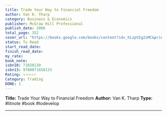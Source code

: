 ```yaml
---
title: Trade Your Way to Financial Freedom
author: Van K. Tharp
category: Business & Economics
publisher: McGraw Hill Professional
publish_date: 2006
total_page: 352
cover_url: "https://books.google.com/books/content?id=_hLzpVIg2sMC&printsec=frontcover&img=1&zoom=1&edge=curl&source=gbs_api"
status: To Read
start_read_date: 
finish_read_date: 
my_rate: 
book_note: 
isbn10: 71658130
isbn13: 9780071658133
Rating: ⭐⭐⭐⭐⭐
Category: Trading
DONE: 1
---
```

**Title:** Trade Your Way to Financial Freedom
**Author:** Van K. Tharp
**Type:** #litnote #book #todevelop 

---